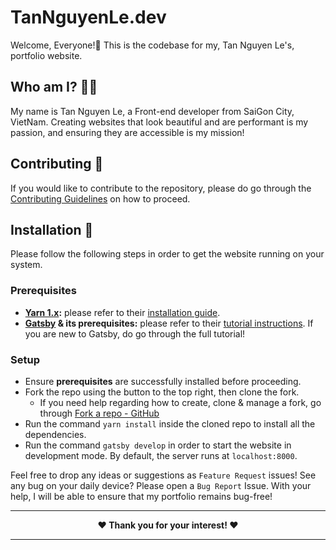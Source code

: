 # TanNguyenLe.dev

Welcome, Everyone!👋 This is the codebase for my, Tan Nguyen Le's, portfolio website.

## Who am I? 👨‍💻

My name is Tan Nguyen Le, a Front-end developer from SaiGon City, VietNam. Creating websites that look beautiful and are performant is my passion, and ensuring they are accessible is my mission!

## Contributing 🤝

If you would like to contribute to the repository, please do go through the [Contributing Guidelines](./CONTRIBUTING.md) on how to proceed.

## Installation 🚀

Please follow the following steps in order to get the website running on your system.

### Prerequisites

- **[Yarn 1.x](https://classic.yarnpkg.com/lang/en/):** please refer to their [installation guide](https://classic.yarnpkg.com/en/docs/install).
- **[Gatsby](https://www.gatsbyjs.org/) & its prerequisites:** please refer to their [tutorial instructions](https://www.gatsbyjs.org/tutorial/part-zero/). If you are new to Gatsby, do go through the full tutorial!

### Setup

- Ensure **prerequisites** are successfully installed before proceeding.
- Fork the repo using the button to the top right, then clone the fork.
  - If you need help regarding how to create, clone & manage a fork, go through [Fork a repo - GitHub](https://help.github.com/en/github/getting-started-with-github/fork-a-repo)
- Run the command `yarn install` inside the cloned repo to install all the dependencies.
- Run the command `gatsby develop` in order to start the website in development mode. By default, the server runs at `localhost:8000`.

Feel free to drop any ideas or suggestions as `Feature Request` issues! See any bug on your daily device? Please open a `Bug Report` Issue. With your help, I will be able to ensure that my portfolio remains bug-free!

<!-- markdownlint-disable MD033 -->
<hr/>
<div align='center'>
    <strong>❤ Thank you for your interest! ❤</strong>
</div>
<hr/>
<!-- markdownlint-enable MD033 -->
